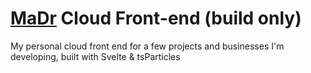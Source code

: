 # [MaDr](https://MaDr.io) Cloud Front-end (build only)
My personal cloud front end for a few projects and businesses I'm developing, built with Svelte & tsParticles
